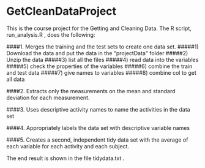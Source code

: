 # GetCleanDataProject
This is the course project for the Getting and Cleaning Data. The R script,  run_analysis.R , does the following:

####1. Merges the training and the test sets to create one data set.
#####1) Download the data and put the data in the "projectData" folder
#####2) Unzip the data
#####3) list all the files
#####4) read data into the variables
#####5) check the properties of the variables
#####6) combine the train and test data
#####7) give names to variables
#####8) combine col to get all data

####2. Extracts only the measurements on the mean and standard deviation for each measurement. 

####3. Uses descriptive activity names to name the activities in the data set

####4. Appropriately labels the data set with descriptive variable names

####5. Creates a second, independent tidy data set with the average of each variable for each activity and each subject.

The end result is shown in the file  tidydata.txt .


